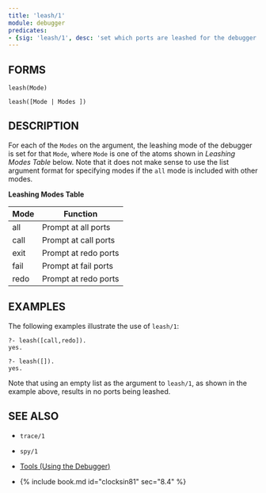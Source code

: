 ```yaml
---
title: 'leash/1'
module: debugger
predicates:
- {sig: 'leash/1', desc: 'set which ports are leashed for the debugger'}
---
```


## FORMS
```
leash(Mode)

leash([Mode | Modes ])
```
## DESCRIPTION

For each of the `Modes` on the argument, the leashing mode of the debugger is set for that `Mode`, where `Mode` is one of the atoms shown in *Leashing Modes Table* below.
Note that it does not make sense to use the list argument format for specifying modes if the `all` mode is included with other modes.

**Leashing Modes Table**

|Mode|Function|
|-----|---------|
| all | Prompt at all ports | 
| call | Prompt at call ports | 
| exit | Prompt at redo ports | 
| fail | Prompt at fail ports | 
| redo | Prompt at redo ports | 

## EXAMPLES

The following examples illustrate the use of `leash/1`:

```
?- leash([call,redo]).
yes.

?- leash([]).
yes.
```

Note that using an empty list as the argument to `leash/1`, as shown in the example above, results in no ports being leashed.

## SEE ALSO

- `trace/1`
- `spy/1`

- [Tools (Using the Debugger)](../guide/14-Using-the-Four-Port-Debugger.md)
- {% include book.md id="clocksin81" sec="8.4" %}

